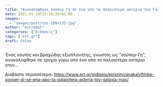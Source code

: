 ```yaml
---
title: "Ανακαλύφθηκε σούπερ Γη σε ένα από τα παλαιότερα αστέρια του Γαλαξία μας"
date: 2021-01-14T13:16:35+01:00
images:
  - "images/post/toi-180x135.jpg"
author: "AstroBot"
categories: ["Ειδήσεις"]
tags: ["ert.gr"]
draft: false
---
```


Ένας καυτός και βραχώδης εξωπλανήτης, γνωστός ως \"σούπερ-Γη\", ανακαλύφθηκε σε τροχιά γύρω από ένα από τα παλαιότερα αστέρια στον...

Διαβάστε περισσότερα: https://www.ert.gr/eidiseis/epistimi/anakalyfthike-soyper-gi-se-ena-apo-ta-palaiotera-asteria-toy-galaxia-mas/
